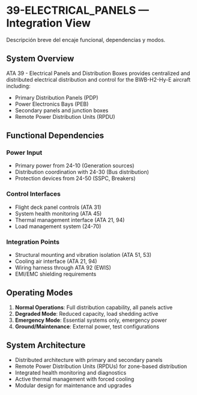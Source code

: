 # 39-ELECTRICAL_PANELS — Integration View
Descripción breve del encaje funcional, dependencias y modos.

## System Overview

ATA 39 - Electrical Panels and Distribution Boxes provides centralized and distributed electrical distribution and control for the BWB-H2-Hy-E aircraft including:
- Primary Distribution Panels (PDP)
- Power Electronics Bays (PEB)
- Secondary panels and junction boxes
- Remote Power Distribution Units (RPDU)

## Functional Dependencies

### Power Input
- Primary power from 24-10 (Generation sources)
- Distribution coordination with 24-30 (Bus distribution)
- Protection devices from 24-50 (SSPC, Breakers)

### Control Interfaces
- Flight deck panel controls (ATA 31)
- System health monitoring (ATA 45)
- Thermal management interface (ATA 21, 94)
- Load management system (24-70)

### Integration Points
- Structural mounting and vibration isolation (ATA 51, 53)
- Cooling air interface (ATA 21, 94)
- Wiring harness through ATA 92 (EWIS)
- EMI/EMC shielding requirements

## Operating Modes

1. **Normal Operations**: Full distribution capability, all panels active
2. **Degraded Mode**: Reduced capacity, load shedding active
3. **Emergency Mode**: Essential systems only, emergency power
4. **Ground/Maintenance**: External power, test configurations

## System Architecture

- Distributed architecture with primary and secondary panels
- Remote Power Distribution Units (RPDUs) for zone-based distribution
- Integrated health monitoring and diagnostics
- Active thermal management with forced cooling
- Modular design for maintenance and upgrades
